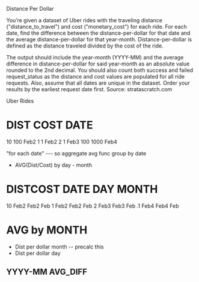 Distance Per Dollar

You’re given a dataset of Uber rides with the traveling distance
("distance_to_travel") and cost ("monetary_cost") for each ride. For each date,
find the difference between the distance-per-dollar for that date and the
average distance-per-dollar for that year-month. Distance-per-dollar is defined
as the distance traveled divided by the cost of the ride.  


The output should
include the year-month (YYYY-MM) and the average difference in
distance-per-dollar for said year-month as an absolute value rounded to the 2nd
decimal. You should also count both success and failed request_status as the
distance and cost values are populated for all ride requests. Also, assume that
all dates are unique in the dataset. Order your results by the earliest request
date first. Source: stratascratch.com


Uber Rides

DIST COST     DATE
===================
10     100    Feb2
1      1      Feb2
2      1      Feb3
100    1000   Feb4

"for each date" --- so aggregate avg func group by date

- AVG(Dist/Cost) by day - month

DISTCOST     DATE  DAY MONTH
===============================
10          Feb2  Feb2 Feb
1           Feb2  Feb2 Feb
2           Feb3  Feb3 Feb 
.1          Feb4  Feb4 Feb

AVG by MONTH
================



- Dist per dollar month -- precalc this
- Dist per dollar day

YYYY-MM AVG_DIFF
-------------------------

